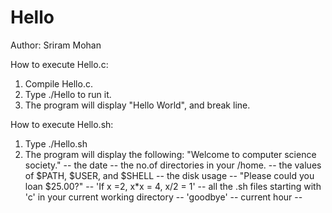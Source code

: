 # Hello

Author: Sriram Mohan

How to execute Hello.c:
  1. Compile Hello.c.
  2. Type ./Hello to run it.
  3. The program will display "Hello World", and break line.

How to execute Hello.sh:
  1. Type ./Hello.sh
  2. The program will display the following: 
      "Welcome to computer science society." --
      the date --
      the no.of directories in your /home. --
      the values of $PATH, $USER, and $SHELL --
      the disk usage --
      "Please could you loan $25.00?" --
      'If x =2, x\*x = 4, x/2 = 1'  --
      all the .sh files starting with 'c' in your current working directory --
      'goodbye' -- current hour --
